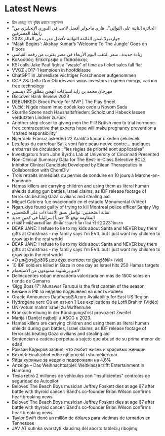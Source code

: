 # Latest News
-  তিন প্রকল্পে ব্যয় বৃদ্ধির প্রস্তাবে অনুমোদন
-  "الجائزة الثانية على التوالي".. هاري ماجواير أفضل لاعب في الدوري الإنجليزي من رابطة المحترفين
-  جوارديولا ضمن القائمة النهائية لأفضل مدرب في العالم 2023
-  'Masti Begins': Akshay Kumar’s 'Welcome To The Jungle' Goes on Floors
-  زيادة جديدة.. سعر الذهب اليوم الأربعاء في مصر يقترب من رقمه القياسي
-  Κολοσσός: Επέστρεψε ο Παπαδάκης
-  KSI calls Jake Paul fight a “waste” of time as ticket sales fall flat
-  VVGZ JO17-1 kampioen in hoofdklasse
-  ChatGPT in Jahresliste wichtiger Forschender aufgenommen
-  COP 28: Delta Gov Oborevwori woos investors in green energy, carbon free technology
-  مهرجان محمد بن زايد لسباقات الهجن ينطلق 25 ديسمبر
-  Discover Bank Review 2023
-  DEBUNKED: Brock Purdy for MVP | The Play Sheet
-  Vučić: Nigde nisam imao doček kao ovde u Novom Sadu
-  Skurrile Szene nach Haushaltsfrieden: Scholz und Habeck lassen verdutzten Lindner zurück
-  Another step closer to giving men the Pill! British men to trial hormone-free contraceptive that experts hope will make pregnancy prevention a 'shared responsibility'
-  Nijer'deki Fransız askerleri 22 Aralık'a kadar ülkeden çekilecek
-  Les feux du carrefour Salik vont faire peau neuve contre… quelques embarras de circulation : “les règles de priorité sont applicables”
-  Investigators from John Byrd's Lab at University of Cincinnati Presented Non-Clinical Summary Data for The Best-in-Class Selective BCL2 Inhibitor Clinical Candidate Developed by Eilean Therapeutics in Collaboration with ChemDiv
-  Trois retraits immédiats du permis de conduire en 10 jours à Marche-en-Famenne
-  Hamas killers are carrying children and using them as literal human shields during gun battles, Israel claims, as IDF release footage of terrorists beating Gaza civilians and stealing aid
-  Miguel Cabrera fue ovacionado en el estadio Monumental (Video)
-  Ngarukiye found guilty of trying to kill Montreal police officer Sanjay Vig
-  نقابة الصّحفيين: تواصل نسق الاعتداءات على الصّحفيين
-  المقاومة توقع 15 جندياً إسرائيلياً في كمين جديد
-  เจ็ตสกีไทยมีลุ้นแชมป์โลก เปิดศึก’วอเตอร์เจ็ต เวิลด์ ซีรีส์ 2023’วันแรก
-  DEAR JANE: I refuse to lie to my kids about Santa and NEVER buy them gifts at Christmas - my family says I'm EVIL but I just want my children to grow up in the real world
-  DEAR JANE: I refuse to lie to my kids about Santa and NEVER buy them gifts at Christmas - my family says I'm EVIL but I just want my children to grow up in the real world
-  «Ο μπ@στ@ρδ0$ μου έχει σκοτίσει τα @ρχ!δ!@» (vid)
-  10 IDF soldiers killed in Gaza in one day as Israel hits 250 Hamas targets
-  لاعبو برشلونة ممنوعون من الاستحمام
-  Delincuentes roban mercadería valorizada en más de 1500 soles en tienda de Gamarra
-  ‘Bigg Boss 17’: Munawar Faruqui is the first captain of the season
-  Бензин в РФ за неделю подешевел на шесть копеек
-  Oracle Announces Database@Azure Availability for East US Region
-  Hydrogène vert: Où en est-on ? Les explications de Lotfi Brahim (Vidéo)
-  UN-Votum mahnt Israel zu Waffenruhe
-  Krankschreibung in der Kündigungsfrist provoziert Zweifel
-  Marija i Danijel najbolji u ASCG u 2023.
-  Hamas killers are carrying children and using them as literal human shields during gun battles, Israel claims, as IDF release footage of terrorists beating Gaza civilians and stealing aid
-  Sentencian a cadena perpetua a sujeto que abusó de su prima menor de edad
-  Рамзан Кадыров заявил, что любит жизнь и красивых женщин
-  Bexheti:Finalizohet edhe një projekt i shumëkërkuar
-  Яйца куриные за неделю подорожали на 4,6%
-  Anzeige – Das Weihnachtsspiel: Weltklasse trifft Entertainment in Hamburg
-  Tesla retiró 2 millones de vehículos con “insuficientes” controles de seguridad de Autopilot
-  Beloved The Beach Boys musician Jeffrey Foskett dies at age 67 after battle with thyroid cancer: Band's co-founder Brian Wilson confirms heartbreaking news
-  Beloved The Beach Boys musician Jeffrey Foskett dies at age 67 after battle with thyroid cancer: Band's co-founder Brian Wilson confirms heartbreaking news
-  Taylor Swift donó un millón de dólares para víctimas de tornados en Tennessee
-  JAV AT sutinka svarstyti klausimą dėl aborto tablečių ribojimų
